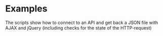 # Examples
The scripts show how to connect to an API and get back a JSON file with AJAX and jQuery (including checks for the state of the HTTP-request)

